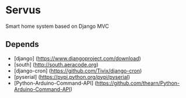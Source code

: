 Servus
======

Smart home system based on Django MVC


Depends
--------

* [django] (https://www.djangoproject.com/download)
* [south] (http://south.aeracode.org)
* [django-cron] (https://github.com/Tivix/django-cron)
* [pyserial] (https://pypi.python.org/pypi/pyserial)
* [Python-Arduino-Command-API] (https://github.com/thearn/Python-Arduino-Command-API)